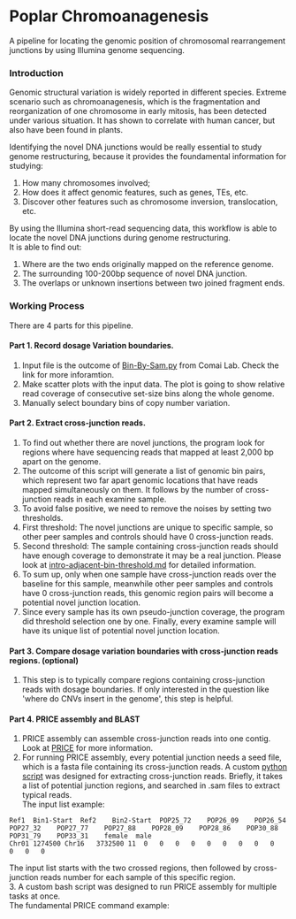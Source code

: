# Poplar Chromoanagenesis
A pipeline for locating the genomic position of chromosomal rearrangement junctions by using Illumina genome sequencing. 

### Introduction
Genomic structural variation is widely reported in different species. Extreme scenario such as chromoanagenesis, which is the fragmentation and reorganization of one chromosome in early mitosis, has been detected under various situation. It has shown to correlate with human cancer, but also have been found in plants. <br>

Identifying the novel DNA junctions would be really essential to study genome restructuring, because it provides the foundamental information for studying: 
1. How many chromosomes involved;
2. How does it affect genomic features, such as genes, TEs, etc. 
3. Discover other features such as chromosome inversion, translocation, etc. 

By using the Illumina short-read sequencing data, this workflow is able to locate the novel DNA junctions during genome restructuring. <br>
It is able to find out: 
1. Where are the two ends originally mapped on the reference genome. 
2. The surrounding 100-200bp sequence of novel DNA junction. 
3. The overlaps or unknown insertions between two joined fragment ends. 

### Working Process
There are 4 parts for this pipeline. 

#### Part 1. Record dosage Variation boundaries.
1. Input file is the outcome of [Bin-By-Sam.py](https://github.com/Comai-Lab/bin-by-sam) from Comai Lab. Check the link for more inforamtion. 
2. Make scatter plots with the input data. The plot is going to show relative read coverage of consecutive set-size bins along the whole genome. 
3. Manually select boundary bins of copy number variation.

#### Part 2. Extract cross-junction reads. 
1. To find out whether there are novel junctions, the program look for regions where have sequencing reads that mapped at least 2,000 bp apart on the genome. 
2. The outcome of this script will generate a list of genomic bin pairs, which represent two far apart genomic locations that have reads mapped simultaneously on them. It follows by the number of cross-junction reads in each examine sample.   
2. To avoid false positive, we need to remove the noises by setting two thresholds. 
3. First threshold: The novel junctions are unique to specific sample, so other peer samples and controls should have 0 cross-junction reads. 
4. Second threshold: The sample containing cross-junction reads should have enough coverage to demonstrate it may be a real junction. Please look at [intro-adjacent-bin-threshold.md](https://github.com/guoweier/Poplar_Chromoanagenesis/blob/master/intro-adjacent-bin-threshold.md) for detailed information.
6. To sum up, only when one sample have cross-junction reads over the baseline for this sample, meanwhile other peer samples and controls have 0 cross-junction reads, this genomic region pairs will become a potential novel junction location. 
7. Since every sample has its own pseudo-junction coverage, the program did threshold selection one by one. Finally, every examine sample will have its unique list of potential novel junction location. 

#### Part 3. Compare dosage variation boundaries with cross-junction reads regions. (optional)
1. This step is to typically compare regions containing cross-junction reads with dosage boundaries. If only interested in the question like 'where do CNVs insert in the genome', this step is helpful. 

#### Part 4. PRICE assembly and BLAST
1. PRICE assembly can assemble cross-junction reads into one contig. Look at [PRICE](http://derisilab.ucsf.edu/software/price/) for more information. 
2. For running PRICE assembly, every potential junction needs a seed file, which is a fasta file containing its cross-junction reads. A custom [python script](https://github.com/guoweier/Poplar_Chromoanagenesis/blob/master/pairend-seeds-general.py) was designed for extracting cross-junction reads. Briefly, it takes a list of potential junction regions, and searched in .sam files to extract typical reads. <br>
  The input list example:<br>
  ```
  Ref1	Bin1-Start	Ref2	Bin2-Start	POP25_72	POP26_09	POP26_54	POP27_32	POP27_77	POP27_88	POP28_09	POP28_86	POP30_88	POP31_79	POP33_31	female	male
  Chr01	1274500	Chr16	3732500	11	0	0	0	0	0	0	0	0	0	0	0	0
  ```
  
  The input list starts with the two crossed regions, then followed by cross-junction reads number for each sample of this specific region. <br>
3. A custom bash script was designed to run PRICE assembly for multiple tasks at once. <br>
  The fundamental PRICE command example:<br>
  

